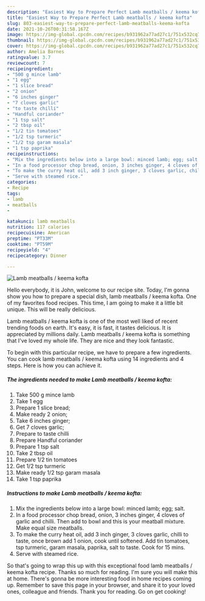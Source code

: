 ```yaml
---
description: "Easiest Way to Prepare Perfect Lamb meatballs / keema kofta"
title: "Easiest Way to Prepare Perfect Lamb meatballs / keema kofta"
slug: 803-easiest-way-to-prepare-perfect-lamb-meatballs-keema-kofta
date: 2021-10-26T00:31:58.167Z
image: https://img-global.cpcdn.com/recipes/b931962a77ad27c1/751x532cq70/lamb-meatballs-keema-kofta-recipe-main-photo.jpg
thumbnail: https://img-global.cpcdn.com/recipes/b931962a77ad27c1/751x532cq70/lamb-meatballs-keema-kofta-recipe-main-photo.jpg
cover: https://img-global.cpcdn.com/recipes/b931962a77ad27c1/751x532cq70/lamb-meatballs-keema-kofta-recipe-main-photo.jpg
author: Amelia Barnes
ratingvalue: 3.7
reviewcount: 7
recipeingredient:
- "500 g mince lamb"
- "1 egg"
- "1 slice bread"
- "2 onion"
- "6 inches ginger"
- "7 cloves garlic"
- "to taste chilli"
- "Handful coriander"
- "1 tsp salt"
- "2 tbsp oil"
- "1/2 tin tomatoes"
- "1/2 tsp turmeric"
- "1/2 tsp garam masala"
- "1 tsp paprika"
recipeinstructions:
- "Mix the ingredients below into a large bowl: minced lamb; egg; salt."
- "In a food processor chop bread, onion, 3 inches ginger, 4 cloves of garlic and chilli. Then add to bowl and this is your meatball mixture. Make equal size meatballs."
- "To make the curry heat oil, add 3 inch ginger, 3 cloves garlic, chilli to taste, once brown add 1 onion, cook until softened. Add tin tomatoes, tsp turmeric, garam masala, paprika, salt to taste. Cook for 15 mins."
- "Serve with steamed rice."
categories:
- Recipe
tags:
- lamb
- meatballs
- 

katakunci: lamb meatballs  
nutrition: 117 calories
recipecuisine: American
preptime: "PT33M"
cooktime: "PT59M"
recipeyield: "4"
recipecategory: Dinner

---
```



![Lamb meatballs / keema kofta](https://img-global.cpcdn.com/recipes/b931962a77ad27c1/751x532cq70/lamb-meatballs-keema-kofta-recipe-main-photo.jpg)

Hello everybody, it is John, welcome to our recipe site. Today, I'm gonna show you how to prepare a special dish, lamb meatballs / keema kofta. One of my favorites food recipes. This time, I am going to make it a little bit unique. This will be really delicious.



Lamb meatballs / keema kofta is one of the most well liked of recent trending foods on earth. It's easy, it is fast, it tastes delicious. It is appreciated by millions daily. Lamb meatballs / keema kofta is something that I've loved my whole life. They are nice and they look fantastic.


To begin with this particular recipe, we have to prepare a few ingredients. You can cook lamb meatballs / keema kofta using 14 ingredients and 4 steps. Here is how you can achieve it.

<!--inarticleads1-->

##### The ingredients needed to make Lamb meatballs / keema kofta:

1. Take 500 g mince lamb
1. Take 1 egg
1. Prepare 1 slice bread;
1. Make ready 2 onion;
1. Take 6 inches ginger;
1. Get 7 cloves garlic;
1. Prepare to taste chilli
1. Prepare Handful coriander
1. Prepare 1 tsp salt
1. Take 2 tbsp oil
1. Prepare 1/2 tin tomatoes
1. Get 1/2 tsp turmeric
1. Make ready 1/2 tsp garam masala
1. Take 1 tsp paprika




<!--inarticleads2-->

##### Instructions to make Lamb meatballs / keema kofta:

1. Mix the ingredients below into a large bowl: minced lamb; egg; salt.
1. In a food processor chop bread, onion, 3 inches ginger, 4 cloves of garlic and chilli. Then add to bowl and this is your meatball mixture. Make equal size meatballs.
1. To make the curry heat oil, add 3 inch ginger, 3 cloves garlic, chilli to taste, once brown add 1 onion, cook until softened. Add tin tomatoes, tsp turmeric, garam masala, paprika, salt to taste. Cook for 15 mins.
1. Serve with steamed rice.




So that's going to wrap this up with this exceptional food lamb meatballs / keema kofta recipe. Thanks so much for reading. I'm sure you will make this at home. There's gonna be more interesting food in home recipes coming up. Remember to save this page in your browser, and share it to your loved ones, colleague and friends. Thank you for reading. Go on get cooking!
